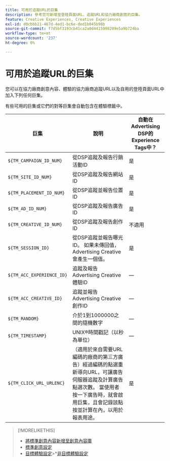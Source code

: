 ```yaml
---
title: 可用於追蹤URL的巨集
description: 參考您可新增至登陸頁面URL、追蹤URL和協力廠商創意的巨集。
feature: Creative Experiences, Creative Experiences
exl-id: d0cbbb21-467d-4ed1-bc6e-ded1b045b98b
source-git-commit: f7d5bf3193cb41ca2a0d4415998209e5a9b724ba
workflow-type: tm+mt
source-wordcount: '237'
ht-degree: 0%

---
```


# 可用於追蹤URL的巨集

<!-- More feature metadata???  -->

您可以在協力廠商創意內容、體驗的協力廠商追蹤URL以及自用的登陸頁面URL中加入下列任何巨集。

有些可用的巨集或它們的對等巨集會自動包含在體驗標籤中。

<!-- Later: 

| Macro | Description | Automatically in experience tags for Advertising DSP? | Automatically in experience tags for [!DNL Google Campaign Manager 360]? |
| --- | --- | --- | --- |
| `${TM_CAMPAIGN_ID_NUM}` | Tracks and reports the campaign ID from the DSP | Yes | No, but tags include the equivalent [!DNL Google Campaign Manager 360] macro `%ebuy!` |
| `${TM_SITE_ID_NUM}` | Tracks and reports the site ID from the DSP | Yes | No, but tags include the equivalent [!DNL Google Campaign Manager 360] macro `%esid!` |
| `${TM_PLACEMENT_ID_NUM}` | Tracks and reports the placement ID from the DSP | Yes | No, but tags include the equivalent [!DNL Google Campaign Manager 360] macro `%epid!` |
| `${TM_AD_ID_NUM}` | Tracks and reports the ad ID from the DSP | Yes | No, but tags include the equivalent [!DNL Google Campaign Manager 360] macro `%eaid!` |
| `${TM_CREATIVE_ID_NUM}` | Tracks and reports the creative ID from the DSP | N/A | No, but tags include the equivalent [!DNL Google Campaign Manager 360] macro `%ecid!` |
| `${TM_SESSION_ID}` | Tracks and reports the impression ID from the DSP. If a value isn't returned, Advertising Creative generates one. | Yes | &mdash; |
| `${TM_ACC_EXPERIENCE_ID}` | Tracks and reports the Advertising Creative experience ID | &mdash; | &mdash; |
| `${TM_ACC_CREATIVE_ID}` | Tracks and reports the Advertising Creative creative ID | &mdash; | &mdash; |
| `${TM_RANDOM}` | A random number between 1 and 1000000 | &mdash; | &mdash; |
| `${TM_TIMESTAMP}` | The Unix Timestamp (in seconds) | &mdash; | &mdash; |
| `${TM_CLICK_URL_URLENC}` | (For third-party ads from vendors who require URL encoding) The encoded click redirect URL, which enables ad servers to track and count ad clicks. When the ad is served and the user clicks on it, the macro is activated, and the click is recorded and counted for reporting purposes. | Yes | &mdash; |

-->

| 巨集 | 說明 | 自動在Advertising DSP的Experience Tags中？ |
| --- | --- | --- |
| `${TM_CAMPAIGN_ID_NUM}` | 從DSP追蹤及報告行銷活動ID | 是 |
| `${TM_SITE_ID_NUM}` | 從DSP追蹤及報告網站ID | 是 |
| `${TM_PLACEMENT_ID_NUM}` | 從DSP追蹤並報告位置ID | 是 |
| `${TM_AD_ID_NUM}` | 從DSP追蹤及報告廣告ID | 是 |
| `${TM_CREATIVE_ID_NUM}` | 從DSP追蹤及報告創作ID | 不適用 |
| `${TM_SESSION_ID}` | 從DSP追蹤並報告曝光ID。 如果未傳回值，Advertising Creative會產生一個值。 | 是 |
| `${TM_ACC_EXPERIENCE_ID}` | 追蹤及報告Advertising Creative體驗ID | — |
| `${TM_ACC_CREATIVE_ID}` | 追蹤並報告Advertising Creative創作ID | — |
| `${TM_RANDOM}` | 介於1到1000000之間的隨機數字 | — |
| `${TM_TIMESTAMP}` | UNIX®時間戳記（以秒為單位） | — |
| `${TM_CLICK_URL_URLENC}` | （適用於來自需要URL編碼的廠商的第三方廣告）經過編碼的點選重新導向URL，可讓廣告伺服器追蹤及計算廣告點選次數。 當使用者按一下廣告時，就會啟用巨集，且會記錄該點按並計算在內，以用於報表用途。 | 是 |

>[!MORELIKETHIS]
>
>* [將標準創意內容新增至創意內容庫](/help/creative/creative-libraries/creative-add-standard.md#creative-add-third-party)
>* [標準創意設定](/help/creative/creative-libraries/creative-settings-standard.md#creative-settings-third-party)
>* [目標體驗設定](/help/creative/experiences/experience-settings-targeting.md)
>  &#x200B;>*[非目標體驗設定](/help/creative/experiences/experience-settings-no-targeting.md)
